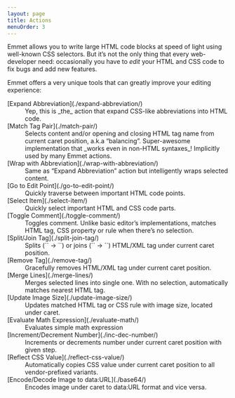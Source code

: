 ```yaml
---
layout: page
title: Actions
menuOrder: 3
---
```

Emmet allows you to write large HTML code blocks at speed of light using well-known CSS selectors. But it’s not the only thing that every web-developer need: occasionally you have to _edit_ your HTML and CSS code to fix bugs and add new features.

Emmet offers a very unique tools that can greatly improve your editing experience:

<dl>
<dt>[Expand Abbreviation](./expand-abbreviation/)</dt>
<dd>Yep, this is _the_ action that expand CSS-like abbreviations into HTML code.</dd>

<dt>[Match Tag Pair](./match-pair/)</dt>
<dd>Selects content and/or opening and closing HTML tag name from current caret position, a.k.a “balancing”. Super-awesome implementation that _works even in non-HTML syntaxes_! Implicitly used by many Emmet actions.</dd>

<dt>[Wrap with Abbreviation](./wrap-with-abbreviation/)</dt>
<dd>Same as “Expand Abbreviation” action but intelligently wraps selected content.</dd>

<dt>[Go to Edit Point](./go-to-edit-point/)</dt>
<dd>Quickly traverse between important HTML code points.</dd>

<dt>[Select Item](./select-item/)</dt>
<dd>Quickly select important HTML and CSS code parts.</dd>

<dt>[Toggle Comment](./toggle-comment/)</dt>
<dd>Toggles comment. Unlike basic editor’s implementations, matches HTML tag, CSS property or rule when there’s no selection.</dd>

<dt>[Split/Join Tag](./split-join-tag/)</dt>
<dd>Splits (`<tag />` → `<tag></tag>`) or joins (`<tag></tag>` → `<tag />`) HTML/XML tag under current caret position.</dd>

<dt>[Remove Tag](./remove-tag/)</dt>
<dd>Gracefully removes HTML/XML tag under current caret position.</dd>

<dt>[Merge Lines](./merge-lines/)</dt>
<dd>Merges selected lines into single one. With no selection, automatically matches nearest HTML tag.</dd>

<dt>[Update Image Size](./update-image-size/)</dt>
<dd>Updates matched HTML tag or CSS rule with image size, located under caret.</dd>

<dt>[Evaluate Math Expression](./evaluate-math/)</dt>
<dd>Evaluates simple math expression</dd>

<dt>[Increment/Decrement Number](./inc-dec-number/)</dt>
<dd>Increments or decrements number under current caret position with given step.</dd>

<dt>[Reflect CSS Value](./reflect-css-value/)</dt>
<dd>Automatically copies CSS value under current caret position to all vendor-prefixed variants.</dd>

<dt>[Encode/Decode Image to data:URL](./base64/)</dt>
<dd>Encodes image under caret to data:URL format and vice versa.</dd>

</dl>